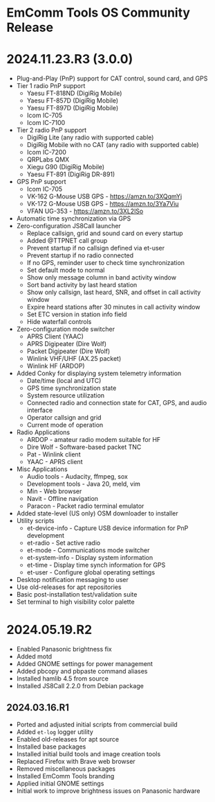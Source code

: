 # EmComm Tools OS Community Release

# 2024.11.23.R3 (3.0.0)

* Plug-and-Play (PnP) support for CAT control, sound card, and GPS
* Tier 1 radio PnP support
  * Yaesu FT-818ND (DigiRig Mobile)
  * Yaesu FT-857D (DigiRig Mobile)
  * Yaesu FT-897D (DigiRig Mobile)
  * Icom IC-705
  * Icom IC-7100
* Tier 2 radio PnP support
  * DigiRig Lite (any radio with supported cable)
  * DigiRig Mobile with no CAT (any radio with supported cable)
  * Icom IC-7200
  * QRPLabs QMX
  * Xiegu G90 (DigiRig Mobile)
  * Yaesu FT-891 (DigiRig DR-891)
* GPS PnP support
  * Icom IC-705
  * VK-162 G-Mouse USB GPS - https://amzn.to/3XQqmYj
  * VK-172 G-Mouse USB GPS - https://amzn.to/3Ya7Viu
  * VFAN UG-353 - https://amzn.to/3XL2lSo 
* Automatic time synchronization via GPS
* Zero-configuration JS8Call launcher
  * Replace callsign, grid and sound card on every startup
  * Added @TTPNET call group
  * Prevent startup if no callsign defined via et-user
  * Prevent startup if no radio connected
  * If no GPS, reminder user to check time synchronization
  * Set default mode to normal
  * Show only message column in band activity window
  * Sort band activity by last heard station
  * Show only callsign, last heard, SNR, and offset in call activity window
  * Expire heard stations after 30 minutes in call activity window
  * Set ETC version in station info field
  * Hide waterfall controls
* Zero-configuration mode switcher
  * APRS Client (YAAC)
  * APRS Digipeater (Dire Wolf)
  * Packet Digipeater (Dire Wolf)
  * Winlink VHF/UHF (AX.25 packet)
  * Winlink HF (ARDOP)
* Added Conky for displaying system telemetry information
  * Date/time (local and UTC)
  * GPS time synchronization state
  * System resource utilization
  * Connected radio and connection state for CAT, GPS, and audio interface
  * Operator callsign and grid
  * Current mode of operation
* Radio Applications
  * ARDOP - amateur radio modem suitable for HF
  * Dire Wolf - Software-based packet TNC
  * Pat - Winlink client
  * YAAC - APRS client
* Misc Applications
  * Audio tools - Audacity, ffmpeg, sox
  * Development tools - Java 20, meld, vim 
  * Min - Web browser
  * Navit - Offline navigation
  * Paracon - Packet radio terminal emulator
* Added state-level (US only) OSM downloader to installer
* Utility scripts
  * et-device-info - Capture USB device information for PnP development
  * et-radio - Set active radio
  * et-mode - Communications mode switcher
  * et-system-info - Display system information
  * et-time - Display time synch information for GPS
  * et-user - Configure global operating settings
* Desktop notification messaging to user
* Use old-releases for apt repositories
* Basic post-installation test/validation suite
* Set terminal to high visibility color palette

# 2024.05.19.R2

* Enabled Panasonic brightness fix
* Added motd
* Added GNOME settings for power management
* Added pbcopy and pbpaste command aliases
* Installed hamlib 4.5 from source
* Installed JS8Call 2.2.0 from Debian package


## 2024.03.16.R1

* Ported and adjusted initial scripts from commercial build
* Added `et-log` logger utility
* Enabled old-releases for apt source
* Installed base packages
* Installed initial build tools and image creation tools
* Replaced Firefox with Brave web browser
* Removed miscellaneous packages
* Installed EmComm Tools branding
* Applied initial GNOME settings
* Initial work to improve brightness issues on Panasonic hardware
